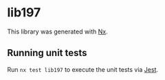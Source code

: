 # lib197

This library was generated with [Nx](https://nx.dev).

## Running unit tests

Run `nx test lib197` to execute the unit tests via [Jest](https://jestjs.io).
